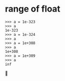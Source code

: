# range of float

```
>>> a = 1e-323
>>> a
1e-323
>>> a = 1e-324
>>> a
>>> a = 1e+308
>>> a
1e+308
>>> a = 1e+309
>>> a
inf
```
🤔
